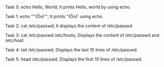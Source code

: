 Task 0: echo Hello, World; It prints Hello, world by using echo.

Task 1: echo "\"(Ôo)'"; It prints "(Ôo)' using echo.

Task 2: cat /etc/passwd; It displays the content of /etc/passwd

Task 3: cat /etc/passwd /etc/hosts; Displays the content of /etc/passwd and /etc/host.

Task 4: tail /etc/passwd; Displays the last 10 lines of /etc/passwd.

Task 5: head /etc/passwd; Displays the first 10 lines of /etc/passwd.